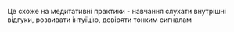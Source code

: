 Це схоже на медитативні практики - навчання слухати внутрішні відгуки, розвивати інтуїцію, довіряти тонким сигналам